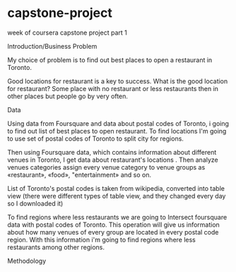 # capstone-project
week of coursera capstone project part 1

Introduction/Business Problem

My choice of problem is to find out best places to open a restaurant in Toronto.

Good locations for restaurant is a key to success. 
What is the good location for restaurant? 
Some place with no restaurant or less restaurants then in other places but people go by very often.

Data

Using data from Foursquare and data about postal codes of Toronto, i going to find out list of best places to open restaurant.
To find locations I'm going to use set of postal codes of Toronto to split city for regions.

Then using Foursquare data, which contains information about different venues in Toronto, I get data about restaurant's locations .
Then analyze venues categories assign every venue category to venue groups as «restaurant», «food», "entertainment»  and so on.

List of Toronto's postal codes is taken from wikipedia, converted into table view (there were different types of table view, and they changed every day so I downloaded it) 

To find regions where less restaurants we are going to Intersect foursquare data with postal codes of Toronto. This operation will give us information about how many venues of every group are located in every postal code region.
With this information i'm going to find regions where less restaurants among other regions.

Methodology


